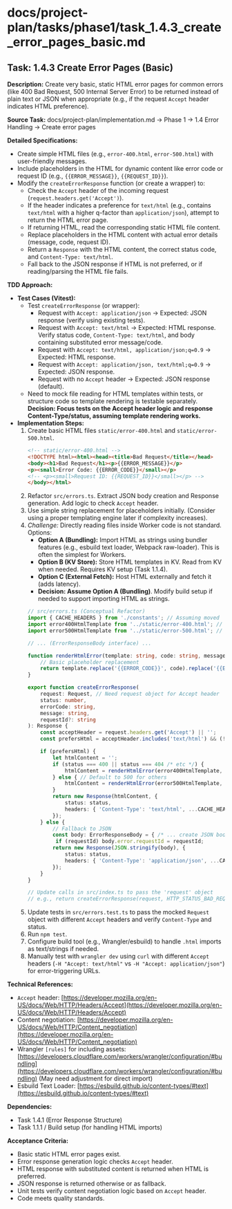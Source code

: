 # docs/project-plan/tasks/phase1/task_1.4.3_create_error_pages_basic.md

## Task: 1.4.3 Create Error Pages (Basic)

**Description:**
Create very basic, static HTML error pages for common errors (like 400 Bad Request, 500 Internal Server Error) to be returned instead of plain text or JSON when appropriate (e.g., if the request `Accept` header indicates HTML preference).

**Source Task:**
docs/project-plan/implementation.md -> Phase 1 -> 1.4 Error Handling -> Create error pages

**Detailed Specifications:**
- Create simple HTML files (e.g., `error-400.html`, `error-500.html`) with user-friendly messages.
- Include placeholders in the HTML for dynamic content like error code or request ID (e.g., `{{ERROR_MESSAGE}}`, `{{REQUEST_ID}}`).
- Modify the `createErrorResponse` function (or create a wrapper) to:
    - Check the `Accept` header of the incoming request (`request.headers.get('Accept')`).
    - If the header indicates a preference for `text/html` (e.g., contains `text/html` with a higher q-factor than `application/json`), attempt to return the HTML error page.
    - If returning HTML, read the corresponding static HTML file content.
    - Replace placeholders in the HTML content with actual error details (message, code, request ID).
    - Return a `Response` with the HTML content, the correct status code, and `Content-Type: text/html`.
    - Fall back to the JSON response if HTML is not preferred, or if reading/parsing the HTML file fails.

**TDD Approach:**

*   **Test Cases (Vitest):**
    *   Test `createErrorResponse` (or wrapper):
        *   Request with `Accept: application/json` -> Expected: JSON response (verify using existing tests).
        *   Request with `Accept: text/html` -> Expected: HTML response. Verify status code, `Content-Type: text/html`, and body containing substituted error message/code.
        *   Request with `Accept: text/html, application/json;q=0.9` -> Expected: HTML response.
        *   Request with `Accept: application/json, text/html;q=0.9` -> Expected: JSON response.
        *   Request with no `Accept` header -> Expected: JSON response (default).
    *   Need to mock file reading for HTML templates within tests, or structure code so template rendering is testable separately. **Decision: Focus tests on the Accept header logic and response Content-Type/status, assuming template rendering works.**
*   **Implementation Steps:**
    1.  Create basic HTML files `static/error-400.html` and `static/error-500.html`.
        ```html
        <!-- static/error-400.html -->
        <!DOCTYPE html><html><head><title>Bad Request</title></head>
        <body><h1>Bad Request</h1><p>{{ERROR_MESSAGE}}</p>
        <p><small>Error Code: {{ERROR_CODE}}</small></p>
        <!-- <p><small>Request ID: {{REQUEST_ID}}</small></p> -->
        </body></html>
        ```
    2.  Refactor `src/errors.ts`. Extract JSON body creation and Response generation. Add logic to check `Accept` header.
    3.  Use simple string replacement for placeholders initially. (Consider using a proper templating engine later if complexity increases).
    4.  *Challenge:* Directly reading files inside Worker code is not standard. Options:
        *   **Option A (Bundling):** Import HTML as strings using bundler features (e.g., esbuild text loader, Webpack raw-loader). This is often the simplest for Workers.
        *   **Option B (KV Store):** Store HTML templates in KV. Read from KV when needed. Requires KV setup (Task 1.1.4).
        *   **Option C (External Fetch):** Host HTML externally and fetch it (adds latency).
        *   **Decision: Assume Option A (Bundling)**. Modify build setup if needed to support importing HTML as strings.
        ```typescript
        // src/errors.ts (Conceptual Refactor)
        import { CACHE_HEADERS } from './constants'; // Assuming moved
        import error400HtmlTemplate from '../static/error-400.html'; // Requires build setup
        import error500HtmlTemplate from '../static/error-500.html'; // Requires build setup

        // ... (ErrorResponseBody interface) ...

        function renderHtmlError(template: string, code: string, message: string): string {
            // Basic placeholder replacement
            return template.replace('{{ERROR_CODE}}', code).replace('{{ERROR_MESSAGE}}', message);
        }

        export function createErrorResponse(
            request: Request, // Need request object for Accept header
            status: number,
            errorCode: string,
            message: string,
            requestId?: string
        ): Response {
            const acceptHeader = request.headers.get('Accept') || '';
            const prefersHtml = acceptHeader.includes('text/html') && (!acceptHeader.includes('application/json') || acceptHeader.indexOf('text/html') < acceptHeader.indexOf('application/json')); // Simplified check

            if (prefersHtml) {
                let htmlContent = '';
                if (status === 400 || status === 404 /* etc */) {
                    htmlContent = renderHtmlError(error400HtmlTemplate, errorCode, message);
                } else { // Default to 500 for others
                    htmlContent = renderHtmlError(error500HtmlTemplate, errorCode, message);
                }
                return new Response(htmlContent, {
                    status: status,
                    headers: { 'Content-Type': 'text/html', ...CACHE_HEADERS },
                });
            } else {
                // Fallback to JSON
                const body: ErrorResponseBody = { /* ... create JSON body ... */ };
                 if (requestId) body.error.requestId = requestId;
                return new Response(JSON.stringify(body), {
                    status: status,
                    headers: { 'Content-Type': 'application/json', ...CACHE_HEADERS },
                });
            }
        }

        // Update calls in src/index.ts to pass the 'request' object
        // e.g., return createErrorResponse(request, HTTP_STATUS_BAD_REQUEST, ...);
        ```
    5.  Update tests in `src/errors.test.ts` to pass the mocked `Request` object with different `Accept` headers and verify `Content-Type` and status.
    6.  Run `npm test`.
    7.  Configure build tool (e.g., Wrangler/esbuild) to handle `.html` imports as text/strings if needed.
    8.  Manually test with `wrangler dev` using `curl` with different `Accept` headers (`-H "Accept: text/html"` vs `-H "Accept: application/json"`) for error-triggering URLs.

**Technical References:**
- `Accept` header: [https://developer.mozilla.org/en-US/docs/Web/HTTP/Headers/Accept](https://developer.mozilla.org/en-US/docs/Web/HTTP/Headers/Accept)
- Content negotiation: [https://developer.mozilla.org/en-US/docs/Web/HTTP/Content_negotiation](https://developer.mozilla.org/en-US/docs/Web/HTTP/Content_negotiation)
- Wrangler `[rules]` for including assets: [https://developers.cloudflare.com/workers/wrangler/configuration/#bundling](https://developers.cloudflare.com/workers/wrangler/configuration/#bundling) (May need adjustment for direct import)
- Esbuild Text Loader: [https://esbuild.github.io/content-types/#text](https://esbuild.github.io/content-types/#text)

**Dependencies:**
- Task 1.4.1 (Error Response Structure)
- Task 1.1.1 / Build setup (for handling HTML imports)

**Acceptance Criteria:**
- Basic static HTML error pages exist.
- Error response generation logic checks `Accept` header.
- HTML response with substituted content is returned when HTML is preferred.
- JSON response is returned otherwise or as fallback.
- Unit tests verify content negotiation logic based on `Accept` header.
- Code meets quality standards. 